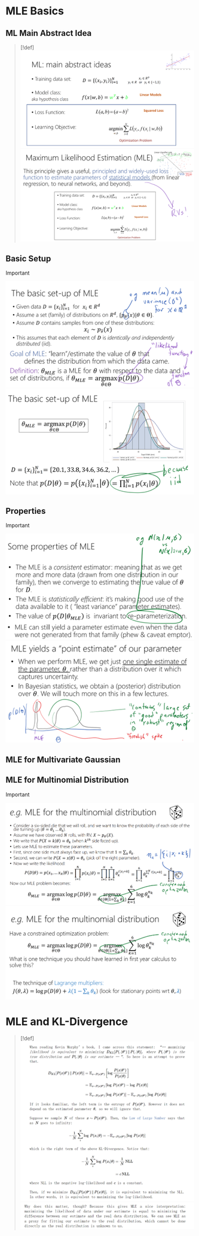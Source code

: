 # MLE Basics
## ML Main Abstract Idea
> [!def]
> ![](2_MLE&MAP.assets/image-20231129103501006.png)![](2_MLE&MAP.assets/image-20231129103523312.png)


## Basic Setup
> [!important]
> ![](2_MLE&MAP.assets/image-20231129104246172.png)![](2_MLE&MAP.assets/image-20231129104259622.png)


## Properties
> [!important]
> ![](2_MLE&MAP.assets/image-20231129104318935.png)![](2_MLE&MAP.assets/image-20231129171133577.png)


## MLE for Multivariate Gaussian



## MLE for Multinomial Distribution
> [!important]
> ![](2_MLE&MAP.assets/image-20231129171934452.png)![](2_MLE&MAP.assets/image-20231129172007882.png)


# MLE and KL-Divergence
> [!def]
> ![](2_MLE&MAP.assets/image-20240305181132641.png)![](2_MLE&MAP.assets/image-20240305181148978.png)



















